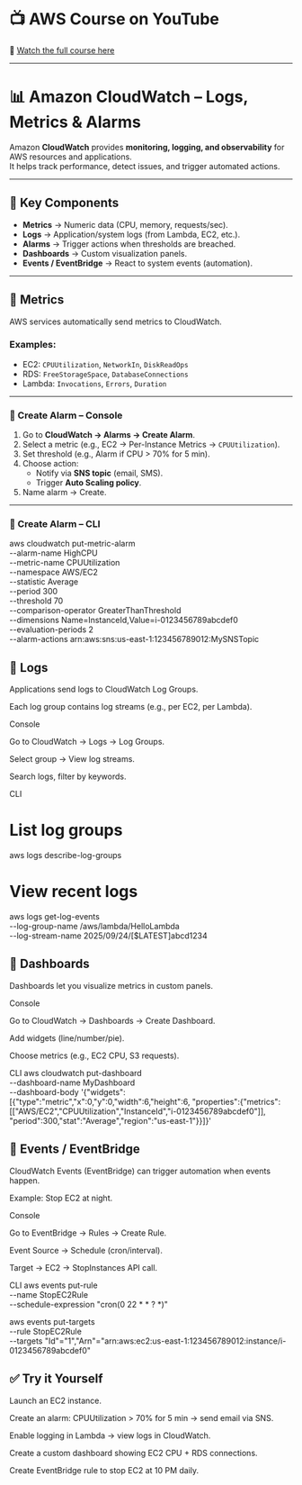 # 📺 AWS Course on YouTube  
🎥 [Watch the full course here](https://youtu.be/R6yysJg_rKE?list=PLJB9b1bbB85EabGxfihssYhe46dZRHXfn)

---

# 📊 Amazon CloudWatch – Logs, Metrics & Alarms

Amazon **CloudWatch** provides **monitoring, logging, and observability** for AWS resources and applications.  
It helps track performance, detect issues, and trigger automated actions.

---

## 📌 Key Components

- **Metrics** → Numeric data (CPU, memory, requests/sec).  
- **Logs** → Application/system logs (from Lambda, EC2, etc.).  
- **Alarms** → Trigger actions when thresholds are breached.  
- **Dashboards** → Custom visualization panels.  
- **Events / EventBridge** → React to system events (automation).  

---

## 📌 Metrics

AWS services automatically send metrics to CloudWatch.

### Examples:
- EC2: `CPUUtilization`, `NetworkIn`, `DiskReadOps`  
- RDS: `FreeStorageSpace`, `DatabaseConnections`  
- Lambda: `Invocations`, `Errors`, `Duration`  

---

### 🚀 Create Alarm – Console

1. Go to **CloudWatch → Alarms → Create Alarm**.  
2. Select a metric (e.g., EC2 → Per-Instance Metrics → `CPUUtilization`).  
3. Set threshold (e.g., Alarm if CPU > 70% for 5 min).  
4. Choose action:
   - Notify via **SNS topic** (email, SMS).  
   - Trigger **Auto Scaling policy**.  
5. Name alarm → Create.  

---

### 🚀 Create Alarm – CLI


aws cloudwatch put-metric-alarm \
  --alarm-name HighCPU \
  --metric-name CPUUtilization \
  --namespace AWS/EC2 \
  --statistic Average \
  --period 300 \
  --threshold 70 \
  --comparison-operator GreaterThanThreshold \
  --dimensions Name=InstanceId,Value=i-0123456789abcdef0 \
  --evaluation-periods 2 \
  --alarm-actions arn:aws:sns:us-east-1:123456789012:MySNSTopic

## 📌 Logs

Applications send logs to CloudWatch Log Groups.

Each log group contains log streams (e.g., per EC2, per Lambda).

Console

Go to CloudWatch → Logs → Log Groups.

Select group → View log streams.

Search logs, filter by keywords.

CLI
# List log groups
aws logs describe-log-groups

# View recent logs
aws logs get-log-events \
  --log-group-name /aws/lambda/HelloLambda \
  --log-stream-name 2025/09/24/[$LATEST]abcd1234

## 📌 Dashboards

Dashboards let you visualize metrics in custom panels.

Console

Go to CloudWatch → Dashboards → Create Dashboard.

Add widgets (line/number/pie).

Choose metrics (e.g., EC2 CPU, S3 requests).

CLI
aws cloudwatch put-dashboard \
  --dashboard-name MyDashboard \
  --dashboard-body '{"widgets":[{"type":"metric","x":0,"y":0,"width":6,"height":6,
  "properties":{"metrics":[["AWS/EC2","CPUUtilization","InstanceId","i-0123456789abcdef0"]],
  "period":300,"stat":"Average","region":"us-east-1"}}]}'

## 📌 Events / EventBridge

CloudWatch Events (EventBridge) can trigger automation when events happen.

Example: Stop EC2 at night.

Console

Go to EventBridge → Rules → Create Rule.

Event Source → Schedule (cron/interval).

Target → EC2 → StopInstances API call.

CLI
aws events put-rule \
  --name StopEC2Rule \
  --schedule-expression "cron(0 22 * * ? *)"

aws events put-targets \
  --rule StopEC2Rule \
  --targets "Id"="1","Arn"="arn:aws:ec2:us-east-1:123456789012:instance/i-0123456789abcdef0"

## ✅ Try it Yourself

Launch an EC2 instance.

Create an alarm: CPUUtilization > 70% for 5 min → send email via SNS.

Enable logging in Lambda → view logs in CloudWatch.

Create a custom dashboard showing EC2 CPU + RDS connections.

Create EventBridge rule to stop EC2 at 10 PM daily.